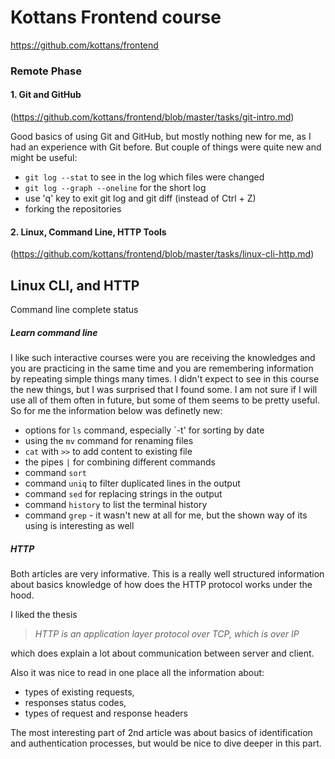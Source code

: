 # Kottans Frontend course
https://github.com/kottans/frontend

### Remote Phase

#### 1. Git and GitHub
(https://github.com/kottans/frontend/blob/master/tasks/git-intro.md)

Good basics of using Git and GitHub, but mostly nothing new for me, as I had an experience with Git before.
But couple of things were quite new and might be useful:
- `git log --stat` to see in the log which files were changed
- `git log --graph --oneline` for the short log 
- use 'q' key to exit git log and git diff (instead of Ctrl + Z)
- forking the repositories

#### 2. Linux, Command Line, HTTP Tools
(https://github.com/kottans/frontend/blob/master/tasks/linux-cli-http.md)

## Linux CLI, and HTTP

Command line complete status

##### Learn command line
I like such interactive courses were you are receiving the knowledges and you are practicing in the same time and you are remembering information by repeating simple things many times. I didn't expect to see in this course the new things, but I was surprised that I found some. I am not sure if I will use all of them often in future, but some of them seems to be pretty useful. So for me the information below was definetly new:
- options for `ls` command, especially `-t' for sorting by date
- using the `mv` command for renaming files
- `cat` with `>>` to add content to existing file
- the pipes `|` for combining different commands
- command `sort`
- command `uniq` to filter duplicated lines in the output
- command `sed` for replacing strings in the output
- command `history` to list the terminal history
- command `grep` - it wasn't new at all for me, but the shown way of its using is interesting as well

##### HTTP
Both articles are very informative. This is a really well structured information about basics knowledge of how does the HTTP protocol works under the hood. 

I liked the thesis 
> *HTTP is an application layer protocol over TCP, which is over IP* 

which does explain a lot about communication between server and client. 

Also it was nice to read in one place all the information about:
- types of existing requests, 
- responses status codes, 
- types of request and response headers

The most interesting part of 2nd article was about basics of identification and authentication processes, but would be nice to dive deeper in this part.
